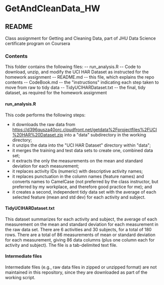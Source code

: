 # GetAndCleanData_HW
## README
Class assignment for Getting and Cleaning Data, part of JHU Data Science certificate program on Coursera

### Contents
This folder contains the following files:
-- run_analysis.R -- Code to download, unzip, and modify the UCI HAR Dataset as instructed for the homework assignment
-- README.md -- this file, which explains the repo contents
-- CodeBook.md -- the "instructions" indicating each step taken to move from raw to tidy data
-- TidyUCIHARDataset.txt -- the final, tidy dataset, as required for the homework assignment

#### run_analysis.R
This code performs the following steps:
* it downloads the raw data from https://d396qusza40orc.cloudfront.net/getdata%2Fprojectfiles%2FUCI%20HAR%20Dataset.zip into a "data" subdirectory in the working directory;
* it unzips the data into the "UCI HAR Dataset" directory within "data";
* it merges the training and test data sets to create one, combined data set;
* it extracts the only the measurements on the mean and standard deviation for each measurement;
* it replaces activity IDs (numeric) with descriptive activity names;
* it replaces punctuation in the column names (feature names) and converts names to CamelCase (not preferred by the class instructor, but preferred by my workplace, and therefore good practice for me); and
* it creates a second, independent tidy data set with the average of each selected feature (mean and std dev) for each activity and subject.

#### TidyUCIHARDataset.txt
This dataset summarizes for each activity and subject, the average of each measurement on the mean and standard deviation for each measurement in the raw data set. There are 6 activities and 30 subjects, for a total of 180 rows. There are a total of 86 measurements of mean or standard deviation for each measurement, giving 86 data columns (plus one column each for activity and subject). The file is a tab-delimited text file.

#### Intermediate files
Intermediate files (e.g., raw data files in zipped or unzipped format) are not maintained in this repository, since they are downloaded as part of the working script.
